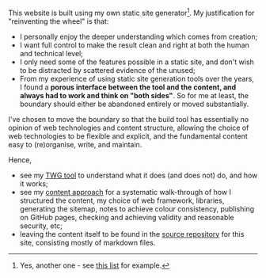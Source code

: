 This website is built using my own static site generator[^1].  My justification for "reinventing the wheel" is that:

- I personally enjoy the deeper understanding which comes from creation;
- I want full control to make the result clean and right at both the human and technical level;
- I only need some of the features possible in a static site, and don't wish to be distracted by scattered evidence of the unused;
- From my experience of using static site generation tools over the years, I found a **porous interface between the tool and the content, and always had to work and think on "both sides"**. So for me at least, the boundary should either be abandoned entirely or moved substantially.

I've chosen to move the boundary so that the build tool has essentially no opinion of web technologies and content structure, allowing the choice of web technologies to be flexible and explicit, and the fundamental content easy to (re)organise, write, and maintain.

Hence,

- see my [TWG tool](twg.html) to understand what it does (and does not) do, and how it works;
- see my [content approach](approach.html) for a systematic walk-through of how I structured the content, my choice of web framework, libraries, generating the sitemap, notes to achieve colour consistency, publishing on GitHub pages, checking and achieving validity and reasonable security, etc;
- leaving the content itself to be found in the [source repository](https://github.com/tcorbettclark/tcorbettclark.github.io/tree/master/content) for this site, consisting mostly of markdown files.

[^1]: Yes, another one - see [this list](https://jamstack.org/generators/) for example.
